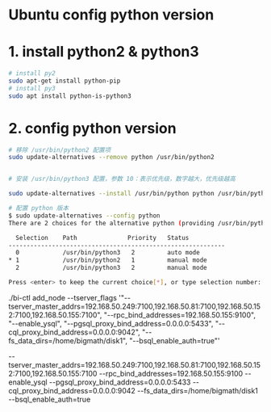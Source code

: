 
# Ubuntu config python version

# 1. install python2 & python3

```bash
# install py2
sudo apt-get install python-pip
# install py3
sudo apt install python-is-python3
```

# 2. config python version

```bash
# 移除 /usr/bin/python2 配置项
sudo update-alternatives --remove python /usr/bin/python2


# 安装 /usr/bin/python3 配置，参数 10：表示优先级，数字越大，优先级越高

sudo update-alternatives --install /usr/bin/python python /usr/bin/python3 10

# 配置 python 版本
$ sudo update-alternatives --config python
There are 2 choices for the alternative python (providing /usr/bin/python).

  Selection    Path              Priority   Status
------------------------------------------------------------
  0            /usr/bin/python3   2         auto mode
* 1            /usr/bin/python2   1         manual mode
  2            /usr/bin/python3   2         manual mode

Press <enter> to keep the current choice[*], or type selection number: 


```

./bi-ctl add_node --tserver_flags '"--tserver_master_addrs=192.168.50.249:7100,192.168.50.81:7100,192.168.50.152:7100,192.168.50.155:7100", "--rpc_bind_addresses=192.168.50.155:9100", "--enable_ysql", "--pgsql_proxy_bind_address=0.0.0.0:5433", "--cql_proxy_bind_address=0.0.0.0:9042", "--fs_data_dirs=/home/bigmath/disk1", "--bsql_enable_auth=true"'


--tserver_master_addrs=192.168.50.249:7100,192.168.50.81:7100,192.168.50.152:7100,192.168.50.155:7100
--rpc_bind_addresses=192.168.50.155:9100
--enable_ysql
--pgsql_proxy_bind_address=0.0.0.0:5433
--cql_proxy_bind_address=0.0.0.0:9042
--fs_data_dirs=/home/bigmath/disk1
--bsql_enable_auth=true
